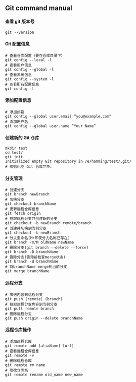 ## Git command manual

#### 查看 git 版本号

```shell
git --version
```

#### Git 配置信息

```shell
# 查看仓库配置（要在仓库目录下）
git config --local -l
# 查看用户信息
git config --global -l
# 查看系统信息
git config --system -l 
# 查看所有配置信息
git config -l
```

#### 添加配置信息

```shell
# 添加邮箱
git config --global user.email “you@example.com”
# 添加用户名
git config --global user.name “Your Name”
```

#### 创建新的 Git 仓库

```shell
mkdir test
cd test/
git init
Initialized empty Git repository in /e/hamming/test/.git/
# 初始化空 Git 仓库完毕。
```

#### 分支管理

```shell
# 创建分支
git branch newBranch
# 切换分支
git checkout branchName
# 更新远程仓库信息
git fetch origin
# 拉取远程分支并创建新的分支
git checkout -b newBranch remote/branch
# 创建并切换到当前分支
git checkout -b newBranch
# 分支重命名(M:即使分支名称已存在)
git branch -m/M oldName newName
# 删除分支(git branch --delete --force)
git branch -D branchName
# 删除分支(删除前检查merge状态)
git branch -d branchName 
# 将branchName merge到当前分支
git merge branchName
```

#### 远程分支

```shell
# 推送内容到远程分支
git push (remote) (branch)
# 拉取远程分支内容到当前分支
git pull remote branch
# 删除远程分支
git push origin --delete branchName
```

#### 远程仓库操作

```shell
# 添加远程仓库
git remote add [aliaName] [url]
# 查看远程仓库信息
git remote -v
# 删除远程仓库
git remote rm name
# 修改仓库名
git remote rename old_name new_name  
```
